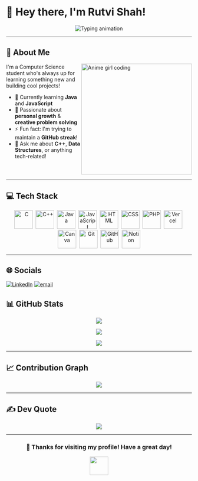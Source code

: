 # 🌸 Hey there, I'm Rutvi Shah!

<p align="center">
  <img src="https://readme-typing-svg.herokuapp.com?font=Fira+Code&size=24&duration=3000&pause=800&color=00FFFF&center=true&vCenter=true&width=600&lines=Welcome+to+my+GitHub+profile+💚;Breaking+code+%7C+Building+dreams+🚀;Always+learning+%7C+Always+growing+🌱" alt="Typing animation" />
</p>

---

## 💫 About Me

<img align="right" src="https://media.giphy.com/media/L1R1tvI9svkIWwpVYr/giphy.gif" width="300" alt="Anime girl coding">

I'm a Computer Science student who's always up for learning something new and building cool projects!

- 🔭 Currently learning **Java** and **JavaScript**  
- 🌱 Passionate about **personal growth** & **creative problem solving**  
- ⚡ Fun fact: I'm trying to maintain a **GitHub streak**!
- 💬 Ask me about **C++**, **Data Structures**, or anything tech-related!

<br clear="right"/>

---

## 💻 Tech Stack

<div align="center">
  <img src="https://skillicons.dev/icons?i=c&theme=dark" title="C" alt="C" width="50" height="50"/>&nbsp;
  <img src="https://skillicons.dev/icons?i=cpp&theme=dark" title="C++" alt="C++" width="50" height="50"/>&nbsp;
  <img src="https://skillicons.dev/icons?i=java&theme=dark" title="Java" alt="Java" width="50" height="50"/>&nbsp;
  <img src="https://skillicons.dev/icons?i=javascript&theme=dark" title="JavaScript" alt="JavaScript" width="50" height="50"/>&nbsp;
  <img src="https://skillicons.dev/icons?i=html&theme=dark" title="HTML5" alt="HTML" width="50" height="50"/>&nbsp;
  <img src="https://skillicons.dev/icons?i=css&theme=dark" title="CSS3" alt="CSS" width="50" height="50"/>&nbsp;
  <img src="https://skillicons.dev/icons?i=php&theme=dark" title="PHP" alt="PHP" width="50" height="50"/>&nbsp;
  <img src="https://skillicons.dev/icons?i=vercel&theme=dark" title="Vercel" alt="Vercel" width="50" height="50"/>&nbsp;
  <img src="https://skillicons.dev/icons?i=canva&theme=dark" title="Canva" alt="Canva" width="50" height="50"/>&nbsp;
  <img src="https://skillicons.dev/icons?i=git&theme=dark" title="Git" alt="Git" width="50" height="50"/>&nbsp;
  <img src="https://skillicons.dev/icons?i=github&theme=dark" title="GitHub" alt="GitHub" width="50" height="50"/>&nbsp;
  <img src="https://skillicons.dev/icons?i=notion&theme=dark" title="Notion" alt="Notion" width="50" height="50"/>
</div>


---

## 🌐 Socials
[![LinkedIn](https://img.shields.io/badge/LinkedIn-%230077B5.svg?logo=linkedin&logoColor=white)](https://www.linkedin.com/in/rutvi-shah-55b72b317) [![email](https://img.shields.io/badge/Email-D14836?logo=gmail&logoColor=white)](mailto:shahrutvi020@gmail.com) 


## 📊 GitHub Stats

<p align="center">
  <img src="https://github-readme-stats.vercel.app/api?username=RutviShah2&theme=tokyonight&hide_border=true&show_icons=true&count_private=true" />
</p>

<p align="center">
  <img src="https://streak-stats.demolab.com?user=RutviShah2&theme=tokyonight&hide_border=true" />
</p>

<p align="center">
  <img src="https://github-readme-stats.vercel.app/api/top-langs/?username=RutviShah2&theme=tokyonight&hide_border=true&layout=compact&langs_count=8" />
</p>

---

## 📈 Contribution Graph

<p align="center">
  <img src="https://github-readme-activity-graph.vercel.app/graph?username=RutviShah2&theme=tokyo-night&hide_border=true&area=true&point=00FFFF" />
</p>

---

## ✍ Dev Quote

<p align="center">
  <img src="https://quotes-github-readme.vercel.app/api?type=horizontal&theme=tokyonight" />
</p>

---

<div align="center">
  
  ### 💚 Thanks for visiting my profile! Have a great day! 
  
  <img src="https://media.giphy.com/media/v1.Y2lkPTc5MGI3NjExYWF6bGVtdmtrNWg4N2NyZmV6M2NuYjZjamplbGVkdGprd3JsNWtzaCZlcD12MV9pbnRlcm5hbF9naWZfYnlfaWQmY3Q9Zw/LnQjpWaON8nhr21vNW/giphy.gif" width="50">
  
</div>
